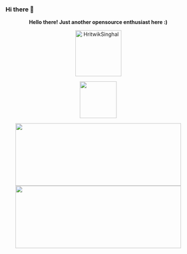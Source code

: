 ### Hi there 👋

<!--
**HritwikSinghal/HritwikSinghal** is a ✨ _special_ ✨ repository because its `README.md` (this file) appears on your GitHub profile.

Here are some ideas to get you started:

- 🔭 I’m currently working on ...
- 🌱 I’m currently learning ...
- 👯 I’m looking to collaborate on ...
- 🤔 I’m looking for help with ...
- 💬 Ask me about ...
- 📫 How to reach me: ...
- 😄 Pronouns: ...
- ⚡ Fun fact: ...
-->

<p align="center">
  <strong>Hello there! Just another opensource enthusiast here :)</strong>
</p>

<p align="center"><img width="125" src="https://komarev.com/ghpvc/?username=HritwikSinghal&style=flat-square" alt="HritwikSinghal"></p>
<p align="center"><img width="100" src="https://github.githubassets.com/images/mona-whisper.gif"></p>

<p align="center">
  <a href="https://github.com/HritwikSinghal">
    <img height=170 width=450 src="https://github-readme-stats.vercel.app/api?username=HritwikSinghal&show_icons=true&theme=highcontrast&include_all_commits=true">
  </a>
  <a href="https://github.com/HritwikSinghal">
    <img height=170 width=450 src="https://github-readme-stats.vercel.app/api/top-langs/?username=HritwikSinghal&theme=highcontrast&layout=compact">
  </a>
</p>
